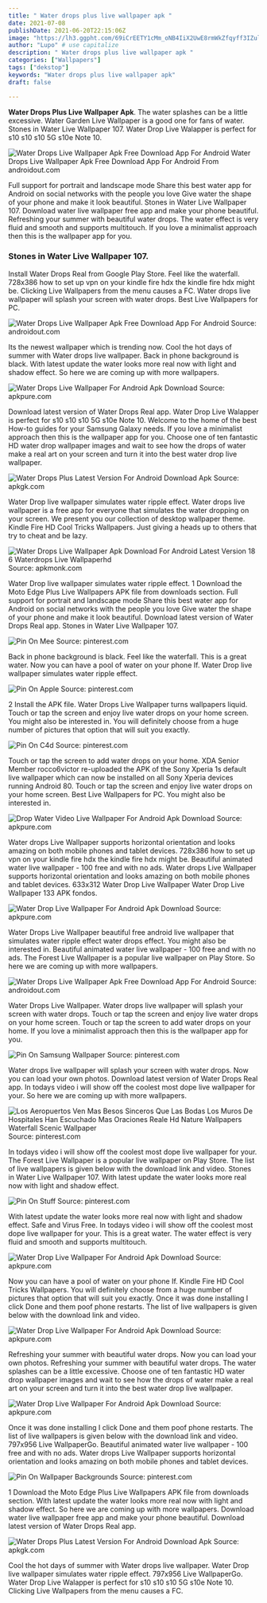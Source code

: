 ```yaml
---
title: " Water drops plus live wallpaper apk "
date: 2021-07-08
publishDate: 2021-06-20T22:15:06Z
image: "https://lh3.ggpht.com/69iCrEETY1cMm_oNB4IiX2UwE8rmWkZfqyff3IZulrpl5LMhY6ChjYNm9D23KkUQrVc=w300"
author: "Lupo" # use capitalize
description: " Water drops plus live wallpaper apk "
categories: ["Wallpapers"]
tags: ["dekstop"]
keywords: "Water drops plus live wallpaper apk"
draft: false

---
```



**Water Drops Plus Live Wallpaper Apk**. The water splashes can be a little excessive. Water Garden Live Wallpaper is a good one for fans of water. Stones in Water Live Wallpaper 107. Water Drop Live Walapper is perfect for s10 s10 s10 5G s10e Note 10.

![Water Drops Live Wallpaper Apk Free Download App For Android](https://media.cdnandroid.com/item_images/995394/imagen-water-drops-live-wallpaper-0big.jpg "Water Drops Live Wallpaper Apk Free Download App For Android")
Water Drops Live Wallpaper Apk Free Download App For Android From androidout.com


Full support for portrait and landscape mode Share this best water app for Android on social networks with the people you love Give water the shape of your phone and make it look beautiful. Stones in Water Live Wallpaper 107. Download water live wallpaper free app and make your phone beautiful. Refreshing your summer with beautiful water drops. The water effect is very fluid and smooth and supports multitouch. If you love a minimalist approach then this is the wallpaper app for you.

### Stones in Water Live Wallpaper 107.

Install Water Drops Real from Google Play Store. Feel like the waterfall. 728x386 how to set up vpn on your kindle fire hdx the kindle fire hdx might be. Clicking Live Wallpapers from the menu causes a FC. Water drops live wallpaper will splash your screen with water drops. Best Live Wallpapers for PC.


![Water Drops Live Wallpaper Apk Free Download App For Android](https://media.cdnandroid.com/item_images/36011/imagen-water-drops-live-wallpaper-0thumb.jpeg "Water Drops Live Wallpaper Apk Free Download App For Android")
Source: androidout.com

Its the newest wallpaper which is trending now. Cool the hot days of summer with Water drops live wallpaper. Back in phone background is black. With latest update the water looks more real now with light and shadow effect. So here we are coming up with more wallpapers.

![Water Drops Live Wallpaper For Android Apk Download](https://image.winudf.com/v2/image1/d2F0ZXJkcm9wcy5saXZlLndhbGxwYXBlckhEX3NjcmVlbl8yXzE1NTM1NzIwMTJfMDYx/screen-2.jpg?fakeurl=1&amp;type=.jpg "Water Drops Live Wallpaper For Android Apk Download")
Source: apkpure.com

Download latest version of Water Drops Real app. Water Drop Live Walapper is perfect for s10 s10 s10 5G s10e Note 10. Welcome to the home of the best How-to guides for your Samsung Galaxy needs. If you love a minimalist approach then this is the wallpaper app for you. Choose one of ten fantastic HD water drop wallpaper images and wait to see how the drops of water make a real art on your screen and turn it into the best water drop live wallpaper.

![Water Drops Plus Latest Version For Android Download Apk](https://lh3.ggpht.com/I3JcOm0bpaYJj1ptaY_HwIYuuIPzwVtnTCeitgazUouDBHuJGMR9nynX_pnQxt4XjSU=w800-h500 "Water Drops Plus Latest Version For Android Download Apk")
Source: apkgk.com

Water Drop live wallpaper simulates water ripple effect. Water drops live wallpaper is a free app for everyone that simulates the water dropping on your screen. We present you our collection of desktop wallpaper theme. Kindle Fire HD Cool Tricks Wallpapers. Just giving a heads up to others that try to cheat and be lazy.

![Water Drops Live Wallpaper Apk Download For Android Latest Version 18 6 Waterdrops Live Wallpaperhd](https://cdn.apkmonk.com/images/waterdrops.live.wallpaperHD.png "Water Drops Live Wallpaper Apk Download For Android Latest Version 18 6 Waterdrops Live Wallpaperhd")
Source: apkmonk.com

Water Drop live wallpaper simulates water ripple effect. 1 Download the Moto Edge Plus Live Wallpapers APK file from downloads section. Full support for portrait and landscape mode Share this best water app for Android on social networks with the people you love Give water the shape of your phone and make it look beautiful. Download latest version of Water Drops Real app. Stones in Water Live Wallpaper 107.

![Pin On Mee](https://i.pinimg.com/originals/c4/a0/f8/c4a0f842e902d603a98acd11ade36ec2.jpg "Pin On Mee")
Source: pinterest.com

Back in phone background is black. Feel like the waterfall. This is a great water. Now you can have a pool of water on your phone If. Water Drop live wallpaper simulates water ripple effect.

![Pin On Apple](https://i.pinimg.com/originals/1e/db/a7/1edba787263643ac7329cd95addbfc20.jpg "Pin On Apple")
Source: pinterest.com

2 Install the APK file. Water Drops Live Wallpaper turns wallpapers liquid. Touch or tap the screen and enjoy live water drops on your home screen. You might also be interested in. You will definitely choose from a huge number of pictures that option that will suit you exactly.

![Pin On C4d](https://i.pinimg.com/236x/46/6f/29/466f2917de999e7a53a039b3b4902168.jpg "Pin On C4d")
Source: pinterest.com

Touch or tap the screen to add water drops on your home. XDA Senior Member rocco6victor re-uploaded the APK of the Sony Xperia 1s default live wallpaper which can now be installed on all Sony Xperia devices running Android 80. Touch or tap the screen and enjoy live water drops on your home screen. Best Live Wallpapers for PC. You might also be interested in.

![Drop Water Video Live Wallpaper For Android Apk Download](https://image.winudf.com/v2/image1/dmlkZW8uZHJvcHdhdGVyLmhkY2FzdF9zY3JlZW5fMF8xNTc0MjE5MDU4XzA0OA/screen-0.jpg?fakeurl=1&amp;type=.jpg "Drop Water Video Live Wallpaper For Android Apk Download")
Source: apkpure.com

Water drops Live Wallpaper supports horizontal orientation and looks amazing on both mobile phones and tablet devices. 728x386 how to set up vpn on your kindle fire hdx the kindle fire hdx might be. Beautiful animated water live wallpaper - 100 free and with no ads. Water drops Live Wallpaper supports horizontal orientation and looks amazing on both mobile phones and tablet devices. 633x312 Water Drop Live Wallpaper Water Drop Live Wallpaper 133 APK fondos.

![Water Drop Live Wallpaper For Android Apk Download](https://image.winudf.com/v2/image1/Y29tLldhdGVyRHJvcExpdmVXYWxscGFwZXJubl9zY3JlZW5fMV8xNTY3MDA5MzIwXzAwOQ/screen-1.jpg?fakeurl=1&amp;type=.jpg "Water Drop Live Wallpaper For Android Apk Download")
Source: apkpure.com

Water Drops Live Wallpaper beautiful free android live wallpaper that simulates water ripple effect water drops effect. You might also be interested in. Beautiful animated water live wallpaper - 100 free and with no ads. The Forest Live Wallpaper is a popular live wallpaper on Play Store. So here we are coming up with more wallpapers.

![Water Drops Live Wallpaper Apk Free Download App For Android](https://media.cdnandroid.com/item_images/995394/imagen-water-drops-live-wallpaper-0big.jpg "Water Drops Live Wallpaper Apk Free Download App For Android")
Source: androidout.com

Water Drops Live Wallpaper. Water drops live wallpaper will splash your screen with water drops. Touch or tap the screen and enjoy live water drops on your home screen. Touch or tap the screen to add water drops on your home. If you love a minimalist approach then this is the wallpaper app for you.

![Pin On Samsung Wallpaper](https://i.pinimg.com/originals/b3/c7/b6/b3c7b6025594a44c3743d8926ad78929.jpg "Pin On Samsung Wallpaper")
Source: pinterest.com

Water drops live wallpaper will splash your screen with water drops. Now you can load your own photos. Download latest version of Water Drops Real app. In todays video i will show off the coolest most dope live wallpaper for your. So here we are coming up with more wallpapers.

![Los Aeropuertos Ven Mas Besos Sinceros Que Las Bodas Los Muros De Hospitales Han Escuchado Mas Oraciones Reale Hd Nature Wallpapers Waterfall Scenic Wallpaper](https://i.pinimg.com/originals/f5/5f/70/f55f7073ac15e0a151b5a65ac5fde482.jpg "Los Aeropuertos Ven Mas Besos Sinceros Que Las Bodas Los Muros De Hospitales Han Escuchado Mas Oraciones Reale Hd Nature Wallpapers Waterfall Scenic Wallpaper")
Source: pinterest.com

In todays video i will show off the coolest most dope live wallpaper for your. The Forest Live Wallpaper is a popular live wallpaper on Play Store. The list of live wallpapers is given below with the download link and video. Stones in Water Live Wallpaper 107. With latest update the water looks more real now with light and shadow effect.

![Pin On Stuff](https://i.pinimg.com/originals/3d/34/93/3d3493584dcf101224113ce13f8163e6.png "Pin On Stuff")
Source: pinterest.com

With latest update the water looks more real now with light and shadow effect. Safe and Virus Free. In todays video i will show off the coolest most dope live wallpaper for your. This is a great water. The water effect is very fluid and smooth and supports multitouch.

![Water Drop Live Wallpaper For Android Apk Download](https://image.winudf.com/v2/image1/Y29tLldhdGVyRHJvcExpdmVXYWxscGFwZXJubl9zY3JlZW5fNV8xNTY3MDA5MzI2XzAwNw/screen-5.jpg?fakeurl=1&amp;type=.jpg "Water Drop Live Wallpaper For Android Apk Download")
Source: apkpure.com

Now you can have a pool of water on your phone If. Kindle Fire HD Cool Tricks Wallpapers. You will definitely choose from a huge number of pictures that option that will suit you exactly. Once it was done installing I click Done and them poof phone restarts. The list of live wallpapers is given below with the download link and video.

![Water Drop Live Wallpaper For Android Apk Download](https://image.winudf.com/v2/image1/Y29tLldhdGVyRHJvcExpdmVXYWxscGFwZXJubl9zY3JlZW5fMF8xNTY3MDA5MzE4XzA4OA/screen-0.jpg?fakeurl=1&amp;type=.jpg "Water Drop Live Wallpaper For Android Apk Download")
Source: apkpure.com

Refreshing your summer with beautiful water drops. Now you can load your own photos. Refreshing your summer with beautiful water drops. The water splashes can be a little excessive. Choose one of ten fantastic HD water drop wallpaper images and wait to see how the drops of water make a real art on your screen and turn it into the best water drop live wallpaper.

![Water Drop Live Wallpaper For Android Apk Download](https://image.winudf.com/v2/image1/Y29tLldhdGVyRHJvcExpdmVXYWxscGFwZXJubl9zY3JlZW5fM18xNTY3MDA5MzI2XzA3NQ/screen-3.jpg?fakeurl=1&amp;type=.jpg "Water Drop Live Wallpaper For Android Apk Download")
Source: apkpure.com

Once it was done installing I click Done and them poof phone restarts. The list of live wallpapers is given below with the download link and video. 797x956 Live WallpaperGo. Beautiful animated water live wallpaper - 100 free and with no ads. Water drops Live Wallpaper supports horizontal orientation and looks amazing on both mobile phones and tablet devices.

![Pin On Wallpaper Backgrounds](https://i.pinimg.com/236x/a0/e0/82/a0e0822571ae271e03851546b6cad10f.jpg "Pin On Wallpaper Backgrounds")
Source: pinterest.com

1 Download the Moto Edge Plus Live Wallpapers APK file from downloads section. With latest update the water looks more real now with light and shadow effect. So here we are coming up with more wallpapers. Download water live wallpaper free app and make your phone beautiful. Download latest version of Water Drops Real app.

![Water Drops Plus Latest Version For Android Download Apk](https://lh3.ggpht.com/69iCrEETY1cMm_oNB4IiX2UwE8rmWkZfqyff3IZulrpl5LMhY6ChjYNm9D23KkUQrVc=w300 "Water Drops Plus Latest Version For Android Download Apk")
Source: apkgk.com

Cool the hot days of summer with Water drops live wallpaper. Water Drop live wallpaper simulates water ripple effect. 797x956 Live WallpaperGo. Water Drop Live Walapper is perfect for s10 s10 s10 5G s10e Note 10. Clicking Live Wallpapers from the menu causes a FC.

